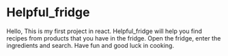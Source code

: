 # Helpful_fridge

Hello,
This is my first project in react.
Helpful_fridge will help you find recipes from products that you have in the fridge.
Open the fridge, enter the ingredients and search. Have fun and good luck in cooking.
